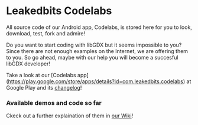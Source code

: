 Leakedbits Codelabs
===================
All source code of our Android app, Codelabs, is stored here for you to look, download, test, fork and admire!

Do you want to start coding with libGDX but it seems impossible to you? Since there are not enough examples on the Internet, we are offering them to you. So go ahead, maybe with our help you will become a succesful libGDX developer!


Take a look at our [Codelabs app] (https://play.google.com/store/apps/details?id=com.leakedbits.codelabs) at Google Play and its [changelog](https://github.com/Leakedbits/Codelabs/wiki/Changelog)!

<h3>Available demos and code so far</h3>

Ckeck out a further explaination of them in [our Wiki](https://github.com/Leakedbits/Codelabs/wiki)!
